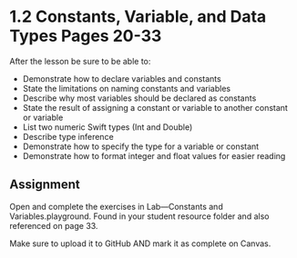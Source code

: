 #  1.2 Constants, Variable, and Data Types Pages 20-33 #

After the lesson be sure to be able to:
- Demonstrate how to declare variables and constants
- State the limitations on naming constants and variables
- Describe why most variables should be declared as constants
- State the result of assigning a constant or variable to another constant or variable
- List two numeric Swift types (Int and Double)
- Describe type inference
- Demonstrate how to specify the type for a variable or constant
- Demonstrate how to format integer and float values for easier reading

## Assignment ##

Open and complete the exercises in Lab—Constants and Variables.playground. Found in your student resource folder and also referenced on page 33.

Make sure to upload it to GitHub AND mark it as complete on Canvas.
